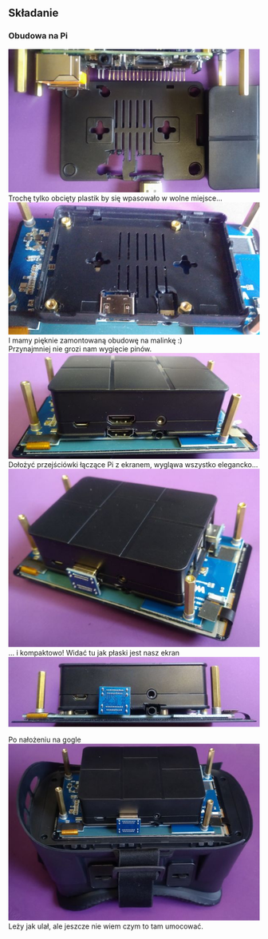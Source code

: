
## Składanie


### Obudowa na Pi

![obudowa](_pics/case01.jpg)<br>
Trochę tylko obcięty plastik by się wpasowało w wolne miejsce...<br>
![obudowa](_pics/case02.jpg)<br>
I mamy pięknie zamontowaną obudowę na malinkę :)<br>
Przynajmniej nie grozi nam wygięcie pinów.<br>
![obudowa](_pics/case03.jpg)<br>
Dołożyć przejściówki łączące Pi z ekranem, wygląwa wszystko elegancko...<br>
![obudowa](_pics/case04.jpg)<br>
... i kompaktowo! Widać tu jak płaski jest nasz ekran<br>
![obudowa](_pics/case05.jpg)<br>

Po nałożeniu na gogle<br>
![zestaw](_pics/set02.jpg)<br>
Leży jak ulał, ale jeszcze nie wiem czym to tam umocować.

